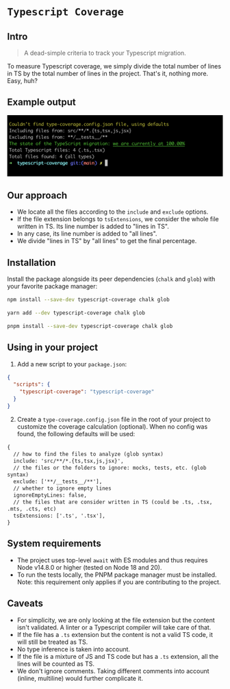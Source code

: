 # `Typescript Coverage`

## Intro

> A dead-simple criteria to track your Typescript migration.

To measure Typescript coverage, we simply divide the total number of lines in TS by the total number of lines in the project.
That's it, nothing more. Easy, huh?

## Example output

![An output example when run in terminal](/img/example.png)

## Our approach

- We locate all the files according to the `include` and `exclude` options.
- If the file extension belongs to `tsExtensions`, we consider the whole file written in TS. Its line number is added to "lines in TS".
- In any case, its line number is added to "all lines".
- We divide "lines in TS" by "all lines" to get the final percentage.

## Installation

Install the package alongside its peer dependencies (`chalk` and `glob`) with your favorite package manager:

```bash
npm install --save-dev typescript-coverage chalk glob
```

```bash
yarn add --dev typescript-coverage chalk glob
```

```bash
pnpm install --save-dev typescript-coverage chalk glob
```

## Using in your project

1. Add a new script to your `package.json`:

```json
{
  "scripts": {
    "typescript-coverage": "typescript-coverage"
  }
}
```

2. Create a `type-coverage.config.json` file in the root of your project to customize the coverage calculation (optional).
   When no config was found, the following defaults will be used:

```json5
{
  // how to find the files to analyze (glob syntax)
  include: 'src/**/*.{ts,tsx,js,jsx}',
  // the files or the folders to ignore: mocks, tests, etc. (glob syntax)
  exclude: ['**/__tests__/**'],
  // whether to ignore empty lines
  ignoreEmptyLines: false,
  // the files that are consider written in TS (could be .ts, .tsx, .mts, .cts, etc)
  tsExtensions: ['.ts', '.tsx'],
}
```

## System requirements

- The project uses top-level `await` with ES modules and thus requires Node v14.8.0 or higher (tested on Node 18 and 20).
- To run the tests locally, the PNPM package manager must be installed. Note: this requirement only applies if you are contributing to the project.

## Caveats

- For simplicity, we are only looking at the file extension but the content isn't validated. A linter or a Typescript compiler will take care of that.
- If the file has a `.ts` extension but the content is not a valid TS code, it will still be treated as TS.
- No type inference is taken into account.
- If the file is a mixture of JS and TS code but has a `.ts` extension, all the lines will be counted as TS.
- We don't ignore comments. Taking different comments into account (inline, multiline) would further complicate it.

